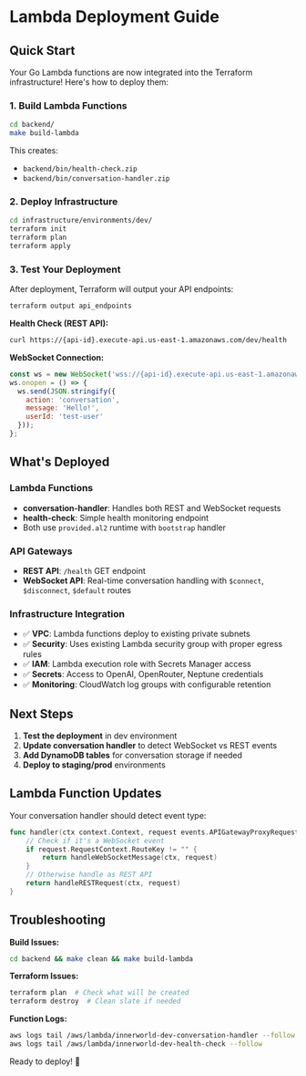 # Lambda Deployment Guide

## Quick Start

Your Go Lambda functions are now integrated into the Terraform infrastructure! Here's how to deploy them:

### 1. Build Lambda Functions

```bash
cd backend/
make build-lambda
```

This creates:
- `backend/bin/health-check.zip` 
- `backend/bin/conversation-handler.zip`

### 2. Deploy Infrastructure

```bash
cd infrastructure/environments/dev/
terraform init
terraform plan
terraform apply
```

### 3. Test Your Deployment

After deployment, Terraform will output your API endpoints:

```bash
terraform output api_endpoints
```

**Health Check (REST API):**
```bash
curl https://{api-id}.execute-api.us-east-1.amazonaws.com/dev/health
```

**WebSocket Connection:**
```javascript
const ws = new WebSocket('wss://{api-id}.execute-api.us-east-1.amazonaws.com/dev');
ws.onopen = () => {
  ws.send(JSON.stringify({
    action: 'conversation',
    message: 'Hello!',
    userId: 'test-user'
  }));
};
```

## What's Deployed

### Lambda Functions
- **conversation-handler**: Handles both REST and WebSocket requests
- **health-check**: Simple health monitoring endpoint
- Both use `provided.al2` runtime with `bootstrap` handler

### API Gateways  
- **REST API**: `/health` GET endpoint
- **WebSocket API**: Real-time conversation handling with `$connect`, `$disconnect`, `$default` routes

### Infrastructure Integration
- ✅ **VPC**: Lambda functions deploy to existing private subnets
- ✅ **Security**: Uses existing Lambda security group with proper egress rules  
- ✅ **IAM**: Lambda execution role with Secrets Manager access
- ✅ **Secrets**: Access to OpenAI, OpenRouter, Neptune credentials
- ✅ **Monitoring**: CloudWatch log groups with configurable retention

## Next Steps

1. **Test the deployment** in dev environment
2. **Update conversation handler** to detect WebSocket vs REST events  
3. **Add DynamoDB tables** for conversation storage if needed
4. **Deploy to staging/prod** environments

## Lambda Function Updates

Your conversation handler should detect event type:

```go
func handler(ctx context.Context, request events.APIGatewayProxyRequest) (events.APIGatewayProxyResponse, error) {
    // Check if it's a WebSocket event
    if request.RequestContext.RouteKey != "" {
        return handleWebSocketMessage(ctx, request)
    }
    // Otherwise handle as REST API
    return handleRESTRequest(ctx, request)
}
```

## Troubleshooting

**Build Issues:**
```bash
cd backend && make clean && make build-lambda
```

**Terraform Issues:**  
```bash
terraform plan  # Check what will be created
terraform destroy  # Clean slate if needed
```

**Function Logs:**
```bash
aws logs tail /aws/lambda/innerworld-dev-conversation-handler --follow
aws logs tail /aws/lambda/innerworld-dev-health-check --follow
```

Ready to deploy! 🚀

